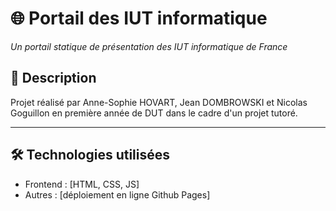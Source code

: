 # 🌐 Portail des IUT informatique

*Un portail statique de présentation des IUT informatique de France*

## 📝 Description

Projet réalisé par Anne-Sophie HOVART, Jean DOMBROWSKI et Nicolas Goguillon en première année de DUT dans le cadre d'un projet tutoré.

---

## 🛠️ Technologies utilisées

- Frontend : [HTML, CSS, JS]
- Autres : [déploiement en ligne Github Pages]
